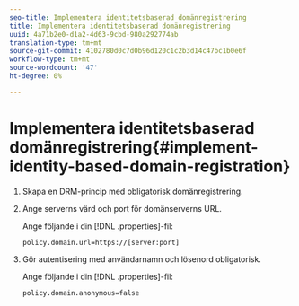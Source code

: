 ```yaml
---
seo-title: Implementera identitetsbaserad domänregistrering
title: Implementera identitetsbaserad domänregistrering
uuid: 4a71b2e0-d1a2-4d63-9cbd-980a292774ab
translation-type: tm+mt
source-git-commit: 4102780d0c7d0b96d120c1c2b3d14c47bc1b0e6f
workflow-type: tm+mt
source-wordcount: '47'
ht-degree: 0%

---
```



# Implementera identitetsbaserad domänregistrering{#implement-identity-based-domain-registration}

1. Skapa en DRM-princip med obligatorisk domänregistrering.
1. Ange serverns värd och port för domänserverns URL.

   Ange följande i din [!DNL .properties]-fil:

   ```
   policy.domain.url=https://[server:port] 
   ```

1. Gör autentisering med användarnamn och lösenord obligatorisk.

   Ange följande i din [!DNL .properties]-fil:

   ```
   policy.domain.anonymous=false 
   ```
